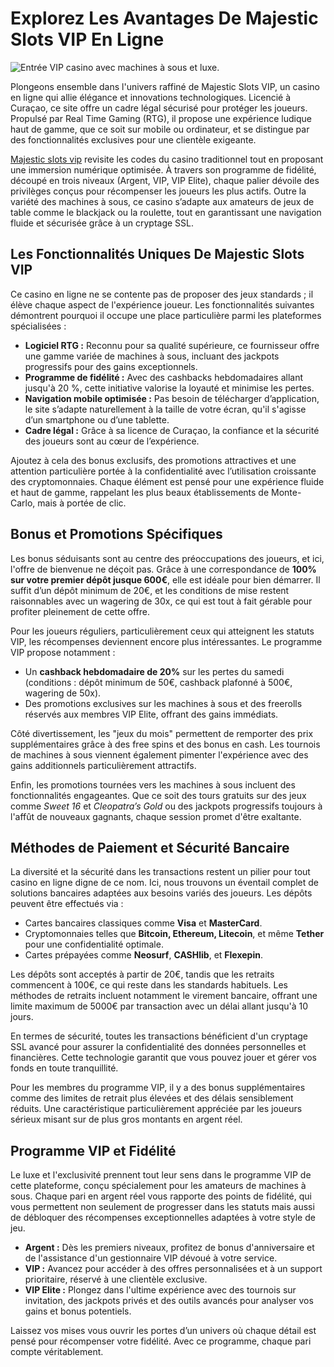 <h1>Explorez Les Avantages De Majestic Slots VIP En Ligne</h1>
    <img src="https://img.freepik.com/premium-photo/casino-chips-aces-cards-symbols-gambling-dices-with-neon-purple-lights-black-background-3d_989822-3488.jpg?semt=ais_incoming" alt="Entrée VIP casino avec machines à sous et luxe." style="max-width: 100%; height: auto; display: block; margin: 0 auto;">

<p>Plongeons ensemble dans l'univers raffiné de Majestic Slots VIP, un casino en ligne qui allie élégance et innovations technologiques. Licencié à Curaçao, ce site offre un cadre légal sécurisé pour protéger les joueurs. Propulsé par Real Time Gaming (RTG), il propose une expérience ludique haut de gamme, que ce soit sur mobile ou ordinateur, et se distingue par des fonctionnalités exclusives pour une clientèle exigeante.</p>

<p><a href="https://majesticslots.club/" target="_blank">Majestic slots vip</a> revisite les codes du casino traditionnel tout en proposant une immersion numérique optimisée. À travers son programme de fidélité, découpé en trois niveaux (Argent, VIP, VIP Elite), chaque palier dévoile des privilèges conçus pour récompenser les joueurs les plus actifs. Outre la variété des machines à sous, ce casino s’adapte aux amateurs de jeux de table comme le blackjack ou la roulette, tout en garantissant une navigation fluide et sécurisée grâce à un cryptage SSL.</p>

<h2>Les Fonctionnalités Uniques De Majestic Slots VIP</h2>

<p>Ce casino en ligne ne se contente pas de proposer des jeux standards ; il élève chaque aspect de l'expérience joueur. Les fonctionnalités suivantes démontrent pourquoi il occupe une place particulière parmi les plateformes spécialisées :</p>

<ul>
    <li><strong>Logiciel RTG :</strong> Reconnu pour sa qualité supérieure, ce fournisseur offre une gamme variée de machines à sous, incluant des jackpots progressifs pour des gains exceptionnels.</li>
    <li><strong>Programme de fidélité :</strong> Avec des cashbacks hebdomadaires allant jusqu'à 20 %, cette initiative valorise la loyauté et minimise les pertes.</li>
    <li><strong>Navigation mobile optimisée :</strong> Pas besoin de télécharger d’application, le site s’adapte naturellement à la taille de votre écran, qu'il s'agisse d’un smartphone ou d’une tablette.</li>
    <li><strong>Cadre légal :</strong> Grâce à sa licence de Curaçao, la confiance et la sécurité des joueurs sont au cœur de l’expérience.</li>
</ul>

<p>Ajoutez à cela des bonus exclusifs, des promotions attractives et une attention particulière portée à la confidentialité avec l’utilisation croissante des cryptomonnaies. Chaque élément est pensé pour une expérience fluide et haut de gamme, rappelant les plus beaux établissements de Monte-Carlo, mais à portée de clic.</p>

 
 

 
<h2>Bonus et Promotions Spécifiques</h2>

<p>Les bonus séduisants sont au centre des préoccupations des joueurs, et ici, l'offre de bienvenue ne déçoit pas. Grâce à une correspondance de <strong>100% sur votre premier dépôt jusque 600€</strong>, elle est idéale pour bien démarrer. Il suffit d’un dépôt minimum de 20€, et les conditions de mise restent raisonnables avec un wagering de 30x, ce qui est tout à fait gérable pour profiter pleinement de cette offre.</p>

<p>Pour les joueurs réguliers, particulièrement ceux qui atteignent les statuts VIP, les récompenses deviennent encore plus intéressantes. Le programme VIP propose notamment :</p>
<ul>
  <li>Un <strong>cashback hebdomadaire de 20%</strong> sur les pertes du samedi (conditions : dépôt minimum de 50€, cashback plafonné à 500€, wagering de 50x).</li>
  <li>Des promotions exclusives sur les machines à sous et des freerolls réservés aux membres VIP Elite, offrant des gains immédiats.</li>
</ul>

<p>Côté divertissement, les "jeux du mois" permettent de remporter des prix supplémentaires grâce à des free spins et des bonus en cash. Les tournois de machines à sous viennent également pimenter l'expérience avec des gains additionnels particulièrement attractifs.</p>

<p>Enfin, les promotions tournées vers les machines à sous incluent des fonctionnalités engageantes. Que ce soit des tours gratuits sur des jeux comme <em>Sweet 16</em> et <em>Cleopatra’s Gold</em> ou des jackpots progressifs toujours à l'affût de nouveaux gagnants, chaque session promet d'être exaltante.</p>

<h2>Méthodes de Paiement et Sécurité Bancaire</h2>

<p>La diversité et la sécurité dans les transactions restent un pilier pour tout casino en ligne digne de ce nom. Ici, nous trouvons un éventail complet de solutions bancaires adaptées aux besoins variés des joueurs. Les dépôts peuvent être effectués via :</p>
<ul>
  <li>Cartes bancaires classiques comme <strong>Visa</strong> et <strong>MasterCard</strong>.</li>
  <li>Cryptomonnaies telles que <strong>Bitcoin, Ethereum, Litecoin</strong>, et même <strong>Tether</strong> pour une confidentialité optimale.</li>
  <li>Cartes prépayées comme <strong>Neosurf</strong>, <strong>CASHlib</strong>, et <strong>Flexepin</strong>.</li>
</ul>

<p>Les dépôts sont acceptés à partir de 20€, tandis que les retraits commencent à 100€, ce qui reste dans les standards habituels. Les méthodes de retraits incluent notamment le virement bancaire, offrant une limite maximum de 5000€ par transaction avec un délai allant jusqu'à 10 jours.</p>

<p>En termes de sécurité, toutes les transactions bénéficient d'un cryptage SSL avancé pour assurer la confidentialité des données personnelles et financières. Cette technologie garantit que vous pouvez jouer et gérer vos fonds en toute tranquillité.</p>

<p>Pour les membres du programme VIP, il y a des bonus supplémentaires comme des limites de retrait plus élevées et des délais sensiblement réduits. Une caractéristique particulièrement appréciée par les joueurs sérieux misant sur de plus gros montants en argent réel.</p>
 

 
<h2>Programme VIP et Fidélité</h2>
<p>Le luxe et l'exclusivité prennent tout leur sens dans le programme VIP de cette plateforme, conçu spécialement pour les amateurs de machines à sous. Chaque pari en argent réel vous rapporte des points de fidélité, qui vous permettent non seulement de progresser dans les statuts mais aussi de débloquer des récompenses exceptionnelles adaptées à votre style de jeu.</p>

<ul>
  <li><b>Argent :</b> Dès les premiers niveaux, profitez de bonus d'anniversaire et de l'assistance d'un gestionnaire VIP dévoué à votre service.</li>
  <li><b>VIP :</b> Avancez pour accéder à des offres personnalisées et à un support prioritaire, réservé à une clientèle exclusive.</li>
  <li><b>VIP Elite :</b> Plongez dans l'ultime expérience avec des tournois sur invitation, des jackpots privés et des outils avancés pour analyser vos gains et bonus potentiels.</li>
</ul>

<p>Laissez vos mises vous ouvrir les portes d’un univers où chaque détail est pensé pour récompenser votre fidélité. Avec ce programme, chaque pari compte véritablement.</p>
 